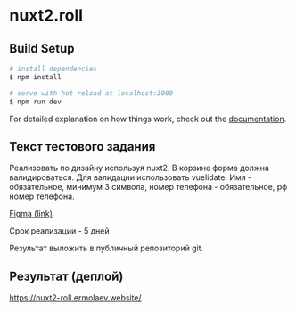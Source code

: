 # nuxt2.roll

## Build Setup

```bash
# install dependencies
$ npm install

# serve with hot reload at localhost:3000
$ npm run dev
```

For detailed explanation on how things work, check out the [documentation](https://nuxtjs.org).

## Текст тестового задания

Реализовать по дизайну используя nuxt2. 
В корзине форма должна валидироваться. Для валидации использовать vuelidate. Имя - обязательное, минимум 3 символа, номер телефона - обязательное, рф номер телефона. 

[Figma (link)](https://www.figma.com/file/Mi8S1i89posFIwCF5Pv8KF/%D0%A2%D0%B5%D1%81%D1%82%D0%BE%D0%B2%D0%BE%D0%B5-(Copy)?node-id=0%3A1&mode=dev)

Срок реализации - 5 дней

Результат выложить в публичный репозиторий git.

## Результат (деплой)
https://nuxt2-roll.ermolaev.website/
